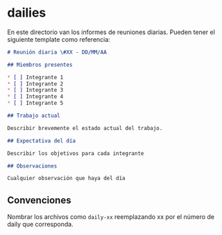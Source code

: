 # dailies

En este directorio van los informes de reuniones diarias. Pueden tener el siguiente template como referencia:

```markdown
# Reunión diaria \#XX - DD/MM/AA

## Miembros presentes

* [ ] Integrante 1
* [ ] Integrante 2
* [ ] Integrante 3
* [ ] Integrante 4
* [ ] Integrante 5

## Trabajo actual

Describir brevemente el estado actual del trabajo.

## Expectativa del día

Describir los objetivos para cada integrante

## Observaciones

Cualquier observación que haya del día
```

## Convenciones

Nombrar los archivos como `daily-xx` reemplazando xx por el número de daily que corresponda.
